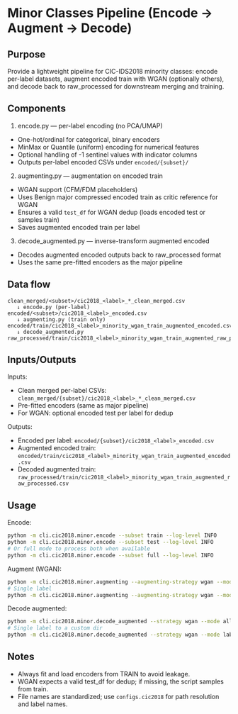 Minor Classes Pipeline (Encode → Augment → Decode)
=================================================

## Purpose

Provide a lightweight pipeline for CIC-IDS2018 minority classes: encode per-label
datasets, augment encoded train with WGAN (optionally others), and decode back to
raw_processed for downstream merging and training.

## Components

1) encode.py — per-label encoding (no PCA/UMAP)
- One-hot/ordinal for categorical, binary encoders
- MinMax or Quantile (uniform) encoding for numerical features
- Optional handling of -1 sentinel values with indicator columns
- Outputs per-label encoded CSVs under `encoded/{subset}/`

2) augmenting.py — augmentation on encoded train
- WGAN support (CFM/FDM placeholders)
- Uses Benign major compressed encoded train as critic reference for WGAN
- Ensures a valid `test_df` for WGAN dedup (loads encoded test or samples train)
- Saves augmented encoded train per label

3) decode_augmented.py — inverse-transform augmented encoded
- Decodes augmented encoded outputs back to raw_processed format
- Uses the same pre-fitted encoders as the major pipeline

## Data flow

```
clean_merged/<subset>/cic2018_<label>_*_clean_merged.csv
   ↓ encode.py (per-label)
encoded/<subset>/cic2018_<label>_encoded.csv
   ↓ augmenting.py (train only)
encoded/train/cic2018_<label>_minority_wgan_train_augmented_encoded.csv
   ↓ decode_augmented.py
raw_processed/train/cic2018_<label>_minority_wgan_train_augmented_raw_processed.csv
```

## Inputs/Outputs

Inputs:
- Clean merged per-label CSVs: `clean_merged/{subset}/cic2018_<label>_*_clean_merged.csv`
- Pre-fitted encoders (same as major pipeline)
- For WGAN: optional encoded test per label for dedup

Outputs:
- Encoded per label: `encoded/{subset}/cic2018_<label>_encoded.csv`
- Augmented encoded train: `encoded/train/cic2018_<label>_minority_wgan_train_augmented_encoded.csv`
- Decoded augmented train: `raw_processed/train/cic2018_<label>_minority_wgan_train_augmented_raw_processed.csv`

## Usage

Encode:
```bash
python -m cli.cic2018.minor.encode --subset train --log-level INFO
python -m cli.cic2018.minor.encode --subset test --log-level INFO
# Or full mode to process both when available
python -m cli.cic2018.minor.encode --subset full --log-level INFO
```

Augment (WGAN):
```bash
python -m cli.cic2018.minor.augmenting --augmenting-strategy wgan --mode all --tau 28000 --log-level INFO
# Single label
python -m cli.cic2018.minor.augmenting --augmenting-strategy wgan --mode label --label "FTP-BruteForce" --tau 28000
```

Decode augmented:
```bash
python -m cli.cic2018.minor.decode_augmented --strategy wgan --mode all --log-level INFO
# Single label to a custom dir
python -m cli.cic2018.minor.decode_augmented --strategy wgan --mode label --labels "FTP-BruteForce" --out-dir /tmp/decoded
```

## Notes

- Always fit and load encoders from TRAIN to avoid leakage.
- WGAN expects a valid test_df for dedup; if missing, the script samples from train.
- File names are standardized; use `configs.cic2018` for path resolution and label names.


